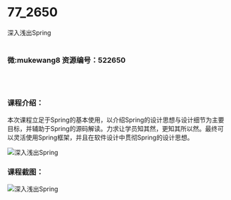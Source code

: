 # 77_2650
深入浅出Spring
<br/></br>
<h3>微:mukewang8 资源编号：522650</h3>
<br/></br>
<h3>课程介绍：</h3>
<div class="para">
<p><span class="title-main">本次课程立足于<a title="查看与 Spring 相关的文章" target="_blank">Spring</a>的基本使用，以介绍Spring的设计思想与设计细节为主要目标，并辅助于Spring的源码解读。力求让学员知其然，更知其所以然。最终可以灵活使用Spring框架，并且在软件设计中贯彻Spring的设计思想。</span></p>
<p><span class="title-main"><img src="https://www.ko996.com/wp-content/uploads/img/2018/05/2-63-300x185.png" alt="深入浅出Spring"></span></p>
</div>
<div class="info-desc">
<h3>课程截图：</h3>
<p><img src="https://www.ko996.com/wp-content/uploads/img/2018/05/3-67.png" alt="深入浅出Spring"></p>


			
</div>
